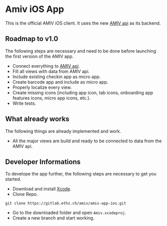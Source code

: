 #  Amiv iOS App

This is the official AMIV iOS client. It uses the new [AMIV api](https://github.com/amiv-eth/amivapi/blob/master/docs/User_Guide.md) as its backend.

## Roadmap to v1.0

The following steps are necessary and need to be done before launching the first version of the AMIV app.

- Connect everything to [AMIV api](https://github.com/amiv-eth/amivapi/blob/master/docs/User_Guide.md).
- Fill all views with data from AMIV api.
- Include existing checkin app as micro app.
- Create barcode app and include as micro app.
- Properly localize every view.
- Create missing icons (including app icon, tab icons, onboarding app features icons, micro app icons, etc.).
- Write tests.

## What already works

The following things are already implemented and work.

- All the major views are build and ready to be connected to data from the AMIV api.

## Developer Informations

To develope the app further, the following steps are necessary to get you started.

- Download and install [Xcode](https://itunes.apple.com/ch/app/xcode/id497799835?l=en&mt=12).
- Clone Repo.
```
git clone https://gitlab.ethz.ch/amiv/amiv-app-ios.git
```
- Go to the downloaded folder and open `Amiv.xcodeproj`.
- Create a new branch and start working.

